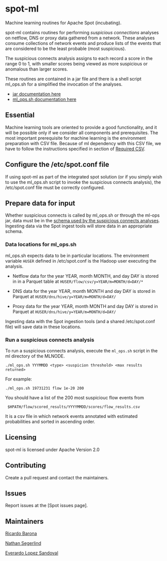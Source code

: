 # spot-ml

Machine learning routines for Apache Spot (incubating).

spot-ml contains routines for performing *suspicious connections* analyses on netflow, DNS or proxy data gathered from a network. These
analyses consume collections of network events and produce lists of the events that are considered to be the least probable (most suspicious).

The suspicious connects analysis assigns to each record a score in the range 0 to 1, with smaller scores being viewed as more suspicious or anomalous than larger scores.

These routines are contained in a jar file   and there is a shell script ml_ops.sh for a simplified the invocation of the analyses.


* [jar documentation here](SPOT-ML-JAR.md)
* [ml_ops.sh documentation here](ML_OPS.md) 

## Essential

Machine learning tools are oriented to provide a good functionality, and it will be possible only if we consider all components and prerequisites. The most important prerequisite for machine learning is the environment preparation with CSV file. Because of ml dependency with this CSV file, we have to follow the instructions specified in section of [Required CSV](INSTALL.md).      

## Configure the /etc/spot.conf file

If using spot-ml as part of the integrated spot solution (or if you simply wish to use the ml_ops.sh script to invoke the suspicious connects analysis), 
the /etc/spot.conf file must be correctly configured.

## Prepare data for input 

Whether suspicious connects is called by ml_ops.sh or through the ml-ops jar, data must be in the [schema used by the suspicious connects analyses](SUSPICIOUS_CONNECTS_SCHEMA.md).  Ingesting data via the Spot ingest tools will store data in an appropriate schema.


### Data locations for ml_ops.sh

ml_ops.sh expects data to be in particular locations. The environment variable `HUSER` defined in /etc/spot.conf is the Hadoop user executing the analysis.

- Netflow data for the year YEAR, month  MONTH, and day DAY is stored in in a Parquet table  at `HUSER/flow/csv/y=YEAR/m=MONTH/d=DAY/*` 

- DNS data for the year YEAR, month MONTH and day DAY is stored in Parquet at `HUSER/dns/hive/y=YEAR/m=MONTH/d=DAY/`

- Proxy data for the year YEAR, month MONTH and day DAY is stored in Parquet at `HUSER/dns/hive/y=YEAR/m=MONTH/d=DAY/` 


Ingesting data with the Spot ingestion tools (and a shared /etc/spot.conf file) will save data in these locations.


### Run a suspicious connects analysis

To run a suspicious connects analysis, execute the  `ml_ops.sh` script in the ml directory of the MLNODE.
```
./ml_ops.sh YYYMMDD <type> <suspicion threshold> <max results returned>
```


For example:  
```
./ml_ops.sh 19731231 flow 1e-20 200
```

You should have a list of the 200 most suspiciouc flow events from 

     $HPATH/flow/scored_results/YYYYMMDD/scores/flow_results.csv


It is a csv file in which network events annotated with estimated probabilities and sorted in ascending order.

## Licensing

spot-ml is licensed under Apache Version 2.0

## Contributing

Create a pull request and contact the maintainers.

## Issues

Report issues at the [Spot issues page].

## Maintainers

[Ricardo Barona](https://github.com/rabarona)

[Nathan Segerlind](https://github.com/NathanSegerlind)

[Everardo Lopez Sandoval](https://github.com/EverLoSa)
